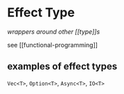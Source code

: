 # Effect Type

_wrappers around other [[type]]s_

see [[functional-programming]]

## examples of effect types

`Vec<T>`, `Option<T>`, `Async<T>`, `IO<T>`
